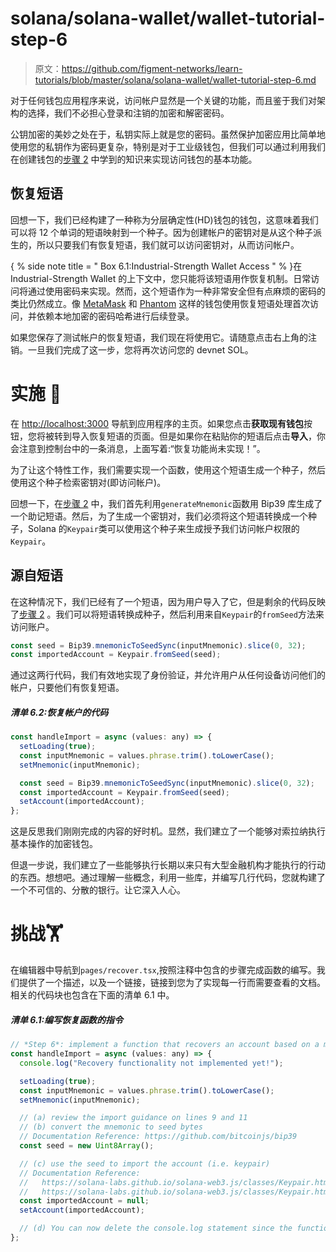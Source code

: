 # solana/solana-wallet/wallet-tutorial-step-6

> 原文：<https://github.com/figment-networks/learn-tutorials/blob/master/solana/solana-wallet/wallet-tutorial-step-6.md>

对于任何钱包应用程序来说，访问帐户显然是一个关键的功能，而且鉴于我们对架构的选择，我们不必担心登录和注销的加密和解密密码。

公钥加密的美妙之处在于，私钥实际上就是您的密码。虽然保护加密应用比简单地使用您的私钥作为密码更复杂，特别是对于工业级钱包，但我们可以通过利用我们在创建钱包的[步骤 2](https://learn.figment.io/tutorials/solana-wallet-step-2) 中学到的知识来实现访问钱包的基本功能。

## 恢复短语

回想一下，我们已经构建了一种称为分层确定性(HD)钱包的钱包，这意味着我们可以将 12 个单词的短语映射到一个种子。因为创建帐户的密钥对是从这个种子派生的，所以只要我们有恢复短语，我们就可以访问密钥对，从而访问帐户。

{ % side note title = " Box 6.1:Industrial-Strength Wallet Access " % }在 Industrial-Strength Wallet 的上下文中，您只能将该短语用作恢复机制。日常访问将通过使用密码来实现。然而，这个短语作为一种非常安全但有点麻烦的密码的类比仍然成立。像 [MetaMask](https://metamask.io/) 和 [Phantom](https://phantom.app/) 这样的钱包使用恢复短语处理首次访问，并依赖本地加密的密码哈希进行后续登录。

如果您保存了测试帐户的恢复短语，我们现在将使用它。请随意点击右上角的注销。一旦我们完成了这一步，您将再次访问您的 devnet SOL。

# 实施 <g-emoji class="g-emoji" alias="jigsaw" fallback-src="https://github.githubassets.cimg/icons/emoji/unicode/1f9e9.png">🧩</g-emoji>

在 [http://localhost:3000](http://localhost:3000) 导航到应用程序的主页。如果您点击**获取现有钱包**按钮，您将被转到导入恢复短语的页面。但是如果你在粘贴你的短语后点击**导入**，你会注意到控制台中的一条消息，上面写着:“恢复功能尚未实现！”。

为了让这个特性工作，我们需要实现一个函数，使用这个短语生成一个种子，然后使用这个种子检索密钥对(即访问帐户)。

回想一下，在[步骤 2](https://learn.figment.io/tutorials/solana-wallet-step-2) 中，我们首先利用`generateMnemonic`函数用 Bip39 库生成了一个助记短语。然后，为了生成一个密钥对，我们必须将这个短语转换成一个种子，Solana 的`Keypair`类可以使用这个种子来生成授予我们访问帐户权限的`Keypair`。

## 源自短语

在这种情况下，我们已经有了一个短语，因为用户导入了它，但是剩余的代码反映了[步骤 2](https://learn.figment.io/tutorials/solana-wallet-step-2) 。我们可以将短语转换成种子，然后利用来自`Keypair`的`fromSeed`方法来访问账户。

```js
const seed = Bip39.mnemonicToSeedSync(inputMnemonic).slice(0, 32);
const importedAccount = Keypair.fromSeed(seed);
```

通过这两行代码，我们有效地实现了身份验证，并允许用户从任何设备访问他们的帐户，只要他们有恢复短语。

##### *清单 6.2:恢复帐户的代码*

```js
const handleImport = async (values: any) => {
  setLoading(true);
  const inputMnemonic = values.phrase.trim().toLowerCase();
  setMnemonic(inputMnemonic);

  const seed = Bip39.mnemonicToSeedSync(inputMnemonic).slice(0, 32);
  const importedAccount = Keypair.fromSeed(seed);
  setAccount(importedAccount);
};
```

这是反思我们刚刚完成的内容的好时机。显然，我们建立了一个能够对索拉纳执行基本操作的加密钱包。

但退一步说，我们建立了一些能够执行长期以来只有大型金融机构才能执行的行动的东西。想想吧。通过理解一些概念，利用一些库，并编写几行代码，您就构建了一个不可信的、分散的银行。让它深入人心。

# 挑战<g-emoji class="g-emoji" alias="weight_lifting" fallback-src="https://github.githubassets.cimg/icons/emoji/unicode/1f3cb.png">🏋️</g-emoji>

在编辑器中导航到`pages/recover.tsx`,按照注释中包含的步骤完成函数的编写。我们提供了一个描述，以及一个链接，链接到您为了实现每一行而需要查看的文档。相关的代码块也包含在下面的清单 6.1 中。

##### *清单 6.1:编写恢复函数的指令*

```js
// *Step 6*: implement a function that recovers an account based on a mnemonic phrase
const handleImport = async (values: any) => {
  console.log("Recovery functionality not implemented yet!");

  setLoading(true);
  const inputMnemonic = values.phrase.trim().toLowerCase();
  setMnemonic(inputMnemonic);

  // (a) review the import guidance on lines 9 and 11
  // (b) convert the mnemonic to seed bytes
  // Documentation Reference: https://github.com/bitcoinjs/bip39
  const seed = new Uint8Array();

  // (c) use the seed to import the account (i.e. keypair)
  // Documentation Reference:
  //   https://solana-labs.github.io/solana-web3.js/classes/Keypair.html
  //   https://solana-labs.github.io/solana-web3.js/classes/Keypair.html#fromSeed
  const importedAccount = null;
  setAccount(importedAccount);

  // (d) You can now delete the console.log statement since the function is implemented!
};
```